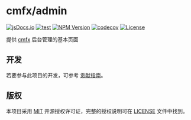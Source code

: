 <!--
为了链接的正确性，所有的链接都应该是绝对链接。
-->

# cmfx/admin

[![jsDocs.io](https://img.shields.io/badge/jsDocs.io-reference-blue)](https://www.jsdocs.io/package/@cmfx/admin)
[![test](https://github.com/issue9/cmfx/actions/workflows/vitest.yml/badge.svg)](https://github.com/issue9/cmfx/actions/workflows/test.yml)
[![NPM Version](https://img.shields.io/npm/v/%40cmfx%2Fadmin)](https://www.npmjs.com/package/@cmfx/admin)
[![codecov](https://codecov.io/gh/issue9/cmfx/graph/badge.svg?token=D5y3FOJk8A)](https://codecov.io/gh/issue9/cmfx)
[![License](https://img.shields.io/github/license/issue9/cmfx)](https://opensource.org/licenses/MIT)

提供 [cmfx](https://github.com/issue9/cmfx) 后台管理的基本页面

## 开发

若要参与此项目的开发，可参考 [贡献指南](https://github.com/issue9/cmfx/blob/master/CONTRIBUTING.md)。

## 版权

本项目采用 [MIT](https://opensource.org/licenses/MIT) 开源授权许可证，完整的授权说明可在 [LICENSE](https://github.com/issue9/cmfx/blob/master/LICENSE) 文件中找到。
